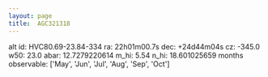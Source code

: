 ```yaml
---
layout: page
title:  AGC321318
--- 
```

alt id: HVC80.69-23.84-334
ra: 22h01m00.7s
dec: +24d44m04s
cz: -345.0
w50: 23.0
abar: 12.7279220614
m_hi: 5.54
n_hi: 18.601025659
months observable: ['May', 'Jun', 'Jul', 'Aug', 'Sep', 'Oct']
